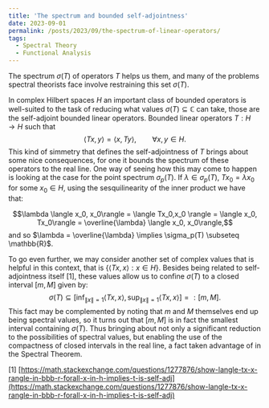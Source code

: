 ```yaml
---
title: 'The spectrum and bounded self-adjointness'
date: 2023-09-01
permalink: /posts/2023/09/the-spectrum-of-linear-operators/
tags:
  - Spectral Theory
  - Functional Analysis
---
```


The spectrum $\sigma(T)$ of operators $T$ helps us them, and many of the problems spectral theorists face involve restraining this set $\sigma(T)$.

In complex Hilbert spaces $H$ an important class of bounded operators is well-suited to the task of reducing what values $\sigma(T) \subseteq \mathbb{C}$ can take, those are the self-adjoint bounded linear operators. Bounded linear operators ${T:H \to H}$ such that
$$\langle Tx,y\rangle = \langle x, Ty\rangle, \qquad \forall x,y \in H.$$
This kind of simmetry that defines the self-adjointness of $T$ brings about some nice consequences, for one it bounds the spectrum of these operators to the real line. One way of seeing how this may come to happen is looking at the case for the point spectrum $\sigma_p(T)$. If $\lambda \in \sigma_p(T)$, $Tx_0 = \lambda x_0$ for some $x_0 \in H$, using the sesquilinearity of the inner product we have that:

$$\lambda \langle x_0, x_0\rangle  = \langle Tx_0,x_0 \rangle = \langle x_0, Tx_0\rangle = \overline{\lambda} \langle x_0, x_0\rangle,$$
and so $\lambda = \overline{\lambda} \implies \sigma_p(T) \subseteq \mathbb{R}$.

To go even further, we may consider another set of complex values that is helpful in this context, that is ${\{\langle Tx,x\rangle: x \in H\}}$. Besides being related to self-adjointness itself [1], these values allow us to confine $\sigma(T)$ to a closed interval $[m,M]$ given by:
$$\sigma(T) \subseteq [\inf_{\|x\|=1} \langle Tx,x\rangle, \sup_{\|x\|=1} \langle Tx,x\rangle] =: [m,M].$$
This fact may be complemented by noting that $m$ and $M$ themselves end up being spectral values, so it turns out that $[m,M]$ is in fact the smallest interval containing $\sigma(T)$. Thus bringing about not only a significant reduction to the possibilities of spectral values, but enabling the use of the compactness of closed intervals in the real line, a fact taken advantage of in the Spectral Theorem.

\[1\] [https://math.stackexchange.com/questions/1277876/show-langle-tx-x-rangle-in-bbb-r-forall-x-in-h-implies-t-is-self-adj](https://math.stackexchange.com/questions/1277876/show-langle-tx-x-rangle-in-bbb-r-forall-x-in-h-implies-t-is-self-adj)
